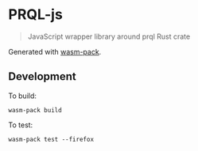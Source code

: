 # PRQL-js

> JavaScript wrapper library around prql Rust crate

Generated with [wasm-pack](https://rustwasm.github.io/docs/wasm-pack/tutorials/npm-browser-packages/index.html).

## Development

To build:

    wasm-pack build

To test:

    wasm-pack test --firefox
